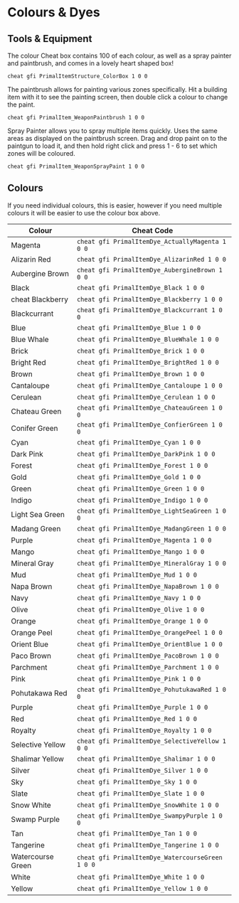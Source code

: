 # Colours & Dyes

## Tools & Equipment

The colour Cheat box contains 100 of each colour, as well as a spray painter and paintbrush, and comes in a lovely heart
shaped box!

```
cheat gfi PrimalItemStructure_ColorBox 1 0 0
```

The paintbrush allows for painting various zones specifically. Hit a building item with it to see the painting screen,
then double click a colour to change the paint.

```
cheat gfi PrimalItem_WeaponPaintbrush 1 0 0
```

Spray Painter allows you to spray multiple items quickly. Uses the same areas as displayed on the paintbrush screen.
Drag and drop paint on to the paintgun to load it, and then hold right click and press 1 - 6 to set which zones will be
coloured.

```
cheat gfi PrimalItem_WeaponSprayPaint 1 0 0
```

## Colours

If you need individual colours, this is easier, however if you need multiple colours it will be easier to use the colour
box above.

| Colour            | Cheat Code                                       |
|-------------------|--------------------------------------------------|
| Magenta           | `cheat gfi PrimalItemDye_ActuallyMagenta 1 0 0`  |
| Alizarin Red      | `cheat gfi PrimalItemDye_AlizarinRed 1 0 0`      |
| Aubergine Brown   | `cheat gfi PrimalItemDye_AubergineBrown 1 0 0`   |
| Black             | `cheat gfi PrimalItemDye_Black 1 0 0`            |
| cheat Blackberry  | `cheat gfi PrimalItemDye_Blackberry 1 0 0`       |
| Blackcurrant      | `cheat gfi PrimalItemDye_Blackcurrant 1 0 0`     |
| Blue              | `cheat gfi PrimalItemDye_Blue 1 0 0`             |
| Blue Whale        | `cheat gfi PrimalItemDye_BlueWhale 1 0 0`        |
| Brick             | `cheat gfi PrimalItemDye_Brick 1 0 0`            |
| Bright Red        | `cheat gfi PrimalItemDye_BrightRed 1 0 0`        |
| Brown             | `cheat gfi PrimalItemDye_Brown 1 0 0`            |
| Cantaloupe        | `cheat gfi PrimalItemDye_Cantaloupe 1 0 0`       |
| Cerulean          | `cheat gfi PrimalItemDye_Cerulean 1 0 0`         |
| Chateau Green     | `cheat gfi PrimalItemDye_ChateauGreen 1 0 0`     |
| Conifer Green     | `cheat gfi PrimalItemDye_ConfierGreen 1 0 0`     |
| Cyan              | `cheat gfi PrimalItemDye_Cyan 1 0 0`             |
| Dark Pink         | `cheat gfi PrimalItemDye_DarkPink 1 0 0`         |
| Forest            | `cheat gfi PrimalItemDye_Forest 1 0 0`           |
| Gold              | `cheat gfi PrimalItemDye_Gold 1 0 0`             |
| Green             | `cheat gfi PrimalItemDye_Green 1 0 0`            |
| Indigo            | `cheat gfi PrimalItemDye_Indigo 1 0 0`           |
| Light Sea Green   | `cheat gfi PrimalItemDye_LightSeaGreen 1 0 0`    |
| Madang Green      | `cheat gfi PrimalItemDye_MadangGreen 1 0 0`      |
| Purple            | `cheat gfi PrimalItemDye_Magenta 1 0 0`          |
| Mango             | `cheat gfi PrimalItemDye_Mango 1 0 0`            |
| Mineral Gray      | `cheat gfi PrimalItemDye_MineralGray 1 0 0`      |
| Mud               | `cheat gfi PrimalItemDye_Mud 1 0 0`              |
| Napa Brown        | `cheat gfi PrimalItemDye_NapaBrown 1 0 0`        |
| Navy              | `cheat gfi PrimalItemDye_Navy 1 0 0`             |
| Olive             | `cheat gfi PrimalItemDye_Olive 1 0 0`            |
| Orange            | `cheat gfi PrimalItemDye_Orange 1 0 0`           |
| Orange Peel       | `cheat gfi PrimalItemDye_OrangePeel 1 0 0`       |
| Orient Blue       | `cheat gfi PrimalItemDye_OrientBlue 1 0 0`       |
| Paco Brown        | `cheat gfi PrimalItemDye_PacoBrown 1 0 0`        |
| Parchment         | `cheat gfi PrimalItemDye_Parchment 1 0 0`        |
| Pink              | `cheat gfi PrimalItemDye_Pink 1 0 0`             |
| Pohutakawa Red    | `cheat gfi PrimalItemDye_PohutukawaRed 1 0 0`    |
| Purple            | `cheat gfi PrimalItemDye_Purple 1 0 0`           |
| Red               | `cheat gfi PrimalItemDye_Red 1 0 0`              |
| Royalty           | `cheat gfi PrimalItemDye_Royalty 1 0 0`          |
| Selective Yellow  | `cheat gfi PrimalItemDye_SelectiveYellow 1 0 0`  |
| Shalimar Yellow   | `cheat gfi PrimalItemDye_Shalimar 1 0 0`         |
| Silver            | `cheat gfi PrimalItemDye_Silver 1 0 0`           |
| Sky               | `cheat gfi PrimalItemDye_Sky 1 0 0`              |
| Slate             | `cheat gfi PrimalItemDye_Slate 1 0 0`            |
| Snow White        | `cheat gfi PrimalItemDye_SnowWhite 1 0 0`        |
| Swamp Purple      | `cheat gfi PrimalItemDye_SwampyPurple 1 0 0`     |
| Tan               | `cheat gfi PrimalItemDye_Tan 1 0 0`              |
| Tangerine         | `cheat gfi PrimalItemDye_Tangerine 1 0 0`        |
| Watercourse Green | `cheat gfi PrimalItemDye_WatercourseGreen 1 0 0` |
| White             | `cheat gfi PrimalItemDye_White 1 0 0`            |
| Yellow            | `cheat gfi PrimalItemDye_Yellow 1 0 0`           |
